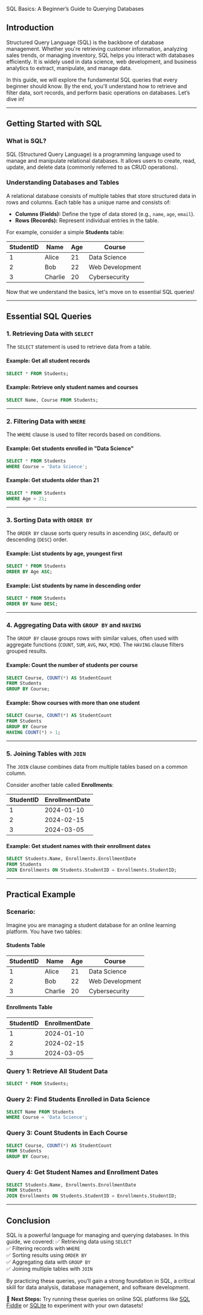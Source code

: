 SQL Basics: A Beginner’s Guide to Querying Databases

## Introduction
Structured Query Language (SQL) is the backbone of database management. Whether you're retrieving customer information, analyzing sales trends, or managing inventory, SQL helps you interact with databases efficiently. It is widely used in data science, web development, and business analytics to extract, manipulate, and manage data.

In this guide, we will explore the fundamental SQL queries that every beginner should know. By the end, you'll understand how to retrieve and filter data, sort records, and perform basic operations on databases. Let’s dive in!

---

## Getting Started with SQL

### What is SQL?
SQL (Structured Query Language) is a programming language used to manage and manipulate relational databases. It allows users to create, read, update, and delete data (commonly referred to as CRUD operations).

### Understanding Databases and Tables
A relational database consists of multiple tables that store structured data in rows and columns. Each table has a unique name and consists of:

- **Columns (Fields):** Define the type of data stored (e.g., `name`, `age`, `email`).
- **Rows (Records):** Represent individual entries in the table.

For example, consider a simple **Students** table:

| StudentID | Name    | Age | Course          |
|-----------|--------|-----|----------------|
| 1         | Alice  | 21  | Data Science   |
| 2         | Bob    | 22  | Web Development |
| 3         | Charlie| 20  | Cybersecurity  |

Now that we understand the basics, let's move on to essential SQL queries!

---

## Essential SQL Queries

### 1. Retrieving Data with `SELECT`
The `SELECT` statement is used to retrieve data from a table.

#### Example: Get all student records
```sql
SELECT * FROM Students;
```
#### Example: Retrieve only student names and courses
```sql
SELECT Name, Course FROM Students;
```

---

### 2. Filtering Data with `WHERE`
The `WHERE` clause is used to filter records based on conditions.

#### Example: Get students enrolled in "Data Science"
```sql
SELECT * FROM Students  
WHERE Course = 'Data Science';
```
#### Example: Get students older than 21
```sql
SELECT * FROM Students  
WHERE Age > 21;
```

---

### 3. Sorting Data with `ORDER BY`
The `ORDER BY` clause sorts query results in ascending (`ASC`, default) or descending (`DESC`) order.

#### Example: List students by age, youngest first
```sql
SELECT * FROM Students  
ORDER BY Age ASC;
```
#### Example: List students by name in descending order
```sql
SELECT * FROM Students  
ORDER BY Name DESC;
```

---

### 4. Aggregating Data with `GROUP BY` and `HAVING`
The `GROUP BY` clause groups rows with similar values, often used with aggregate functions (`COUNT`, `SUM`, `AVG`, `MAX`, `MIN`).
The `HAVING` clause filters grouped results.

#### Example: Count the number of students per course
```sql
SELECT Course, COUNT(*) AS StudentCount  
FROM Students  
GROUP BY Course;
```
#### Example: Show courses with more than one student
```sql
SELECT Course, COUNT(*) AS StudentCount  
FROM Students  
GROUP BY Course  
HAVING COUNT(*) > 1;
```

---

### 5. Joining Tables with `JOIN`
The `JOIN` clause combines data from multiple tables based on a common column.

Consider another table called **Enrollments**:

| StudentID | EnrollmentDate |
|-----------|---------------|
| 1         | 2024-01-10    |
| 2         | 2024-02-15    |
| 3         | 2024-03-05    |

#### Example: Get student names with their enrollment dates
```sql
SELECT Students.Name, Enrollments.EnrollmentDate  
FROM Students  
JOIN Enrollments ON Students.StudentID = Enrollments.StudentID;
```

---

## Practical Example

### Scenario:
Imagine you are managing a student database for an online learning platform. You have two tables:

#### Students Table
| StudentID | Name    | Age | Course          |
|-----------|--------|-----|----------------|
| 1         | Alice  | 21  | Data Science   |
| 2         | Bob    | 22  | Web Development |
| 3         | Charlie| 20  | Cybersecurity  |

#### Enrollments Table
| StudentID | EnrollmentDate |
|-----------|---------------|
| 1         | 2024-01-10    |
| 2         | 2024-02-15    |
| 3         | 2024-03-05    |

### Query 1: Retrieve All Student Data
```sql
SELECT * FROM Students;
```

### Query 2: Find Students Enrolled in Data Science
```sql
SELECT Name FROM Students  
WHERE Course = 'Data Science';
```

### Query 3: Count Students in Each Course
```sql
SELECT Course, COUNT(*) AS StudentCount  
FROM Students  
GROUP BY Course;
```

### Query 4: Get Student Names and Enrollment Dates
```sql
SELECT Students.Name, Enrollments.EnrollmentDate  
FROM Students  
JOIN Enrollments ON Students.StudentID = Enrollments.StudentID;
```

---

## Conclusion

SQL is a powerful language for managing and querying databases. In this guide, we covered:
✅ Retrieving data using `SELECT`  
✅ Filtering records with `WHERE`  
✅ Sorting results using `ORDER BY`  
✅ Aggregating data with `GROUP BY`  
✅ Joining multiple tables with `JOIN`  

By practicing these queries, you’ll gain a strong foundation in SQL, a critical skill for data analysis, database management, and software development.

🔹 **Next Steps:** Try running these queries on online SQL platforms like [SQL Fiddle](http://sqlfiddle.com/) or [SQLite](https://sqliteonline.com/) to experiment with your own datasets!
